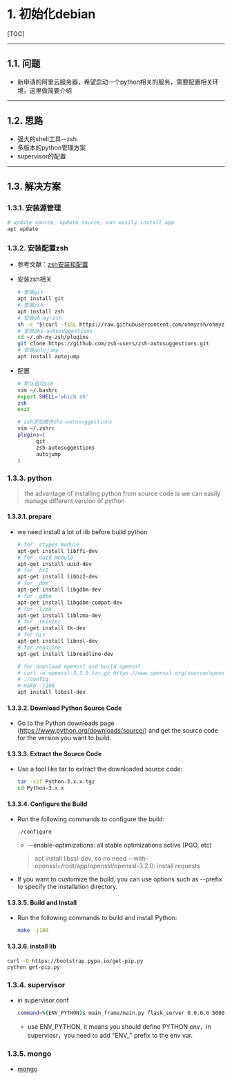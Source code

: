 # 1. 初始化debian

[TOC]

------------------------------------------------------------------------------

## 1.1. 问题

* 新申请的阿里云服务器，希望启动一个python相关的服务，需要配置相关环境，这里做简要介绍

------------------------------------------------------------------------------

## 1.2. 思路

* 强大的shell工具--zsh
* 多版本的python管理方案
* supervisor的配置

------------------------------------------------------------------------------

## 1.3. 解决方案

### 1.3.1. 安装源管理

  ~~~sh
  # update source, update source, can easily install app
  apt update
  ~~~

### 1.3.2. 安装配置zsh

* 参考文献：[zsh安装和配置](https://www.bilibili.com/video/BV1sv41147FS/?spm_id_from=333.999.0.0&vd_source=a2b56472ff2d43bd075e1fbe889ebd9a)

* 安装zsh相关

    ~~~sh
    # 安装git
    apt install git
    # 安装zsh
    apt install zsh
    # 安装oh-my-zsh
    sh -c "$(curl -fsSL https://raw.githubusercontent.com/ohmyzsh/ohmyzsh/master/tools/install.sh)"
    # 安装zhs-autosuggestions
    cd ~/.oh-my-zsh/plugins
    git clone https://github.com/zsh-users/zsh-autosuggestions.git
    # 安装autojump
    apt install autojump
    ~~~

* 配置

    ~~~sh
    # 默认启动zsh
    vim ~/.bashrc
    export SHELL='which sh'
    zsh
    exit

    # zsh添加插件zhs-autosuggestions
    vim ~/.zshrc
    plugins=(
          git
          zsh-autosuggestions
          autojump
    )
    ~~~

### 1.3.3. python

> the advantage of installing python from source code is we can easily manage different version of python

#### 1.3.3.1. prepare

* we need install a lot of lib before build python

  ~~~sh
  # for _ctypes module
  apt-get install libffi-dev
  # for _uuid module
  apt-get install uuid-dev
  # for _bz2
  apt-get install libbz2-dev
  # for _dbm
  apt-get install libgdbm-dev
  # for _gdbm
  apt-get install libgdbm-compat-dev
  # for _lzma
  apt-get install liblzma-dev
  # for _tkinter
  apt-get install tk-dev
  # for nis
  apt-get install libnsl-dev
  # for readline
  apt-get install libreadline-dev

  # for download openssl and build openssl
  # curl -o openssl-3.2.0.tar.gz https://www.openssl.org/source/openssl-3.2.0.tar.gz
  # ./config
  # make -j100
  apt install libssl-dev

  ~~~

#### 1.3.3.2. Download Python Source Code

* Go to the Python downloads page (<https://www.python.org/downloads/source/>) and get the source code for the version you want to build.

#### 1.3.3.3. Extract the Source Code

* Use a tool like tar to extract the downloaded source code:

  ~~~sh
  tar -xzf Python-3.x.x.tgz
  cd Python-3.x.x
  ~~~

#### 1.3.3.4. Configure the Build

* Run the following commands to configure the build:

  ~~~sh
  ./configure
  ~~~

  * --enable-optimizations: all stable optimizations active (PGO, etc)
  > apt install libssl-dev, so no need --with-openssl=/root/app/openssl/openssl-3.2.0: install requests

* If you want to customize the build, you can use options such as --prefix to specify the installation directory.

#### 1.3.3.5. Build and Install

* Run the following commands to build and install Python:

  ~~~sh
  make -j100
  ~~~

#### 1.3.3.6. install lib

~~~sh
curl -O https://bootstrap.pypa.io/get-pip.py
python get-pip.py
~~~

### 1.3.4. supervisor

* in supervisor.conf

  ~~~sh
  command=%(ENV_PYTHON)s main_frame/main.py flask_server 0.0.0.0 5000
  ~~~

  * use ENV_PYTHON, it means you should define PYTHON env，in superviosr，you need to add "ENV_" prefix to the env var.
  
### 1.3.5. mongo

* [mongo](https://www.mongodb.com/docs/manual/tutorial/install-mongodb-on-debian-tarball/)
